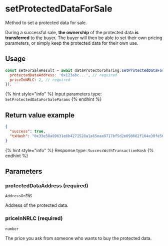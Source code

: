 # setProtectedDataForSale

Method to set a protected data for sale.

During a successful sale, **the ownership** of the protected data **is transferred** to the buyer.
The buyer will then be able to set their own pricing parameters, or simply keep the
protected data for their own use.

## Usage

```javascript
const setForSaleResult = await dataProtectorSharing.setProtectedDataForSale({
  protectedDataAddress: '0x123abc...', // required
  priceInNRLC: 2, // required
});
```

{% hint style="info" %}
Input parameters type: `SetProtectedDataForSaleParams`
{% endhint %}

## Return value example

```json
{
  "success": true,
  "txHash": "0x33e58a89631e6b4271528a1a65eaa9717bf5d2e098602f164e30fe56585895e6"
}
```

{% hint style="info" %}
Response type: `SuccessWithTransactionHash`
{% endhint %}

## Parameters

### protectedDataAddress (required)

`AddressOrENS`

Address of the protected data.

### priceInNRLC (required)

`number`

The price you ask from someone who wants to buy the protected data.
